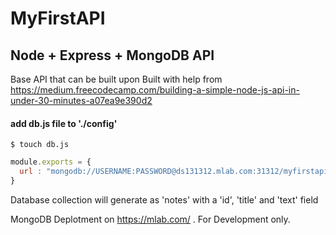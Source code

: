 # MyFirstAPI

## Node + Express + MongoDB API

Base API that can be built upon
Built with help from https://medium.freecodecamp.com/building-a-simple-node-js-api-in-under-30-minutes-a07ea9e390d2

#### add db.js file to './config'
`$ touch db.js`
```javascript
module.exports = {
  url : "mongodb://USERNAME:PASSWORD@ds131312.mlab.com:31312/myfirstapi"
}
```

Database collection will generate as 'notes' with a 'id', 'title' and 'text' field

MongoDB Deplotment on https://mlab.com/ . For Development only.

